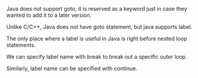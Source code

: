 Java does not support goto, it is reserved as a keyword just in case they wanted to add it to a later version.

Unlike C/C++, Java does not have goto statement, but java supports label.

The only place where a label is useful in Java is right before nested loop statements.

We can specify label name with break to break out a specific outer loop.

Similarly, label name can be specified with continue.